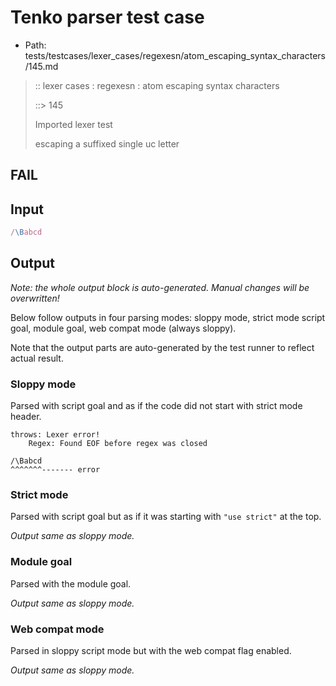 # Tenko parser test case

- Path: tests/testcases/lexer_cases/regexesn/atom_escaping_syntax_characters/145.md

> :: lexer cases : regexesn : atom escaping syntax characters
>
> ::> 145
>
> Imported lexer test
>
> escaping a suffixed single uc letter

## FAIL

## Input

`````js
/\Babcd
`````

## Output

_Note: the whole output block is auto-generated. Manual changes will be overwritten!_

Below follow outputs in four parsing modes: sloppy mode, strict mode script goal, module goal, web compat mode (always sloppy).

Note that the output parts are auto-generated by the test runner to reflect actual result.

### Sloppy mode

Parsed with script goal and as if the code did not start with strict mode header.

`````
throws: Lexer error!
    Regex: Found EOF before regex was closed

/\Babcd
^^^^^^^------- error
`````

### Strict mode

Parsed with script goal but as if it was starting with `"use strict"` at the top.

_Output same as sloppy mode._

### Module goal

Parsed with the module goal.

_Output same as sloppy mode._

### Web compat mode

Parsed in sloppy script mode but with the web compat flag enabled.

_Output same as sloppy mode._
